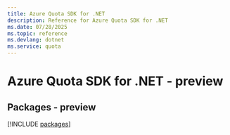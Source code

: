 ```yaml
---
title: Azure Quota SDK for .NET
description: Reference for Azure Quota SDK for .NET
ms.date: 07/28/2025
ms.topic: reference
ms.devlang: dotnet
ms.service: quota
---
```

# Azure Quota SDK for .NET - preview
## Packages - preview
[!INCLUDE [packages](quota-index.md)]